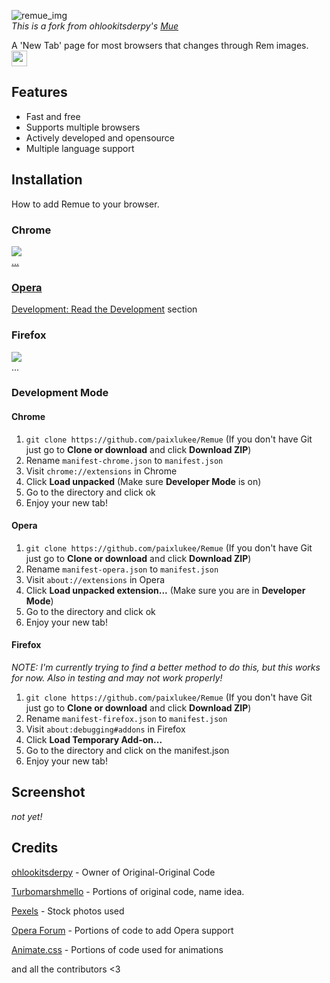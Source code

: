 ![remue_img](https://image.ibb.co/cs9RLA/Logo-Makr-1-Snn-Do.png)<br>
*This is a fork from ohlookitsderpy's [Mue](https://github.com/ohlookitsderpy/Mue)*

A 'New Tab' page for most browsers that changes through Rem images. <img src="https://discordemoji.com/assets/emoji/RemKiss.png" height="25">

## Features
* Fast and free
* Supports multiple browsers
* Actively developed and opensource
* Multiple language support

## Installation
How to add Remue to your browser.
### Chrome
<a href="https://chrome.google.com/webstore/detail/mue/bngmbednanpcfochchhgbkookpiaiaid"><img src='https://vgy.me/h6SLKn.png'><br> ...
### Opera
Development: Read the [Development](#development) section
### Firefox
<a href="https://addons.mozilla.org/en-US/firefox/addon/mue/"><img src='https://vgy.me/REe6qz.png' target='_blank'></a><br>
...

### Development Mode

#### Chrome
1. ``git clone https://github.com/paixlukee/Remue`` (If you don't have Git just go to **Clone or download** and click **Download ZIP**)
2. Rename ``manifest-chrome.json`` to ``manifest.json``
3. Visit ``chrome://extensions`` in Chrome
4. Click **Load unpacked** (Make sure **Developer Mode** is on)
5. Go to the directory and click ok
6. Enjoy your new tab!
#### Opera
1. ``git clone https://github.com/paixlukee/Remue`` (If you don't have Git just go to **Clone or download** and click **Download ZIP**)
2. Rename ``manifest-opera.json`` to ``manifest.json``
3. Visit ``about://extensions`` in Opera
4. Click **Load unpacked extension...** (Make sure you are in **Developer Mode**)
5. Go to the directory and click ok
6. Enjoy your new tab!
#### Firefox
*NOTE: I'm currently trying to find a better method to do this, but this works for now. Also in testing and may not work properly!*
1. ``git clone https://github.com/paixlukee/Remue`` (If you don't have Git just go to **Clone or download** and click **Download ZIP**)
2. Rename ``manifest-firefox.json`` to ``manifest.json``
3. Visit ``about:debugging#addons`` in Firefox
4. Click **Load Temporary Add-on...**
5. Go to the directory and click on the manifest.json
6. Enjoy your new tab!

## Screenshot
*not yet!*


## Credits
[ohlookitsderpy](https://github.com/ohlookitsderpy/Mue) - Owner of Original-Original Code

[Turbomarshmello](https://github.com/TurboMarshmello) - Portions of original code, name idea.

[Pexels](https://pexels.com) - Stock photos used

[Opera Forum](https://forums.opera.com/topic/25046/how-to-disable-completely-the-speed-dial/14) - Portions of code to add Opera support

[Animate.css](https://daneden.github.io/animate.css/) - Portions of code used for animations

and all the contributors <3
